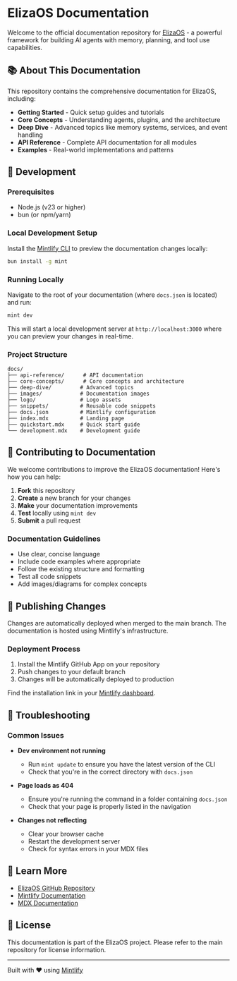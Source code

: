 # ElizaOS Documentation

Welcome to the official documentation repository for [ElizaOS](https://github.com/elizaos/eliza) - a powerful framework for building AI agents with memory, planning, and tool use capabilities.

## 📚 About This Documentation

This repository contains the comprehensive documentation for ElizaOS, including:

- **Getting Started** - Quick setup guides and tutorials
- **Core Concepts** - Understanding agents, plugins, and the architecture
- **Deep Dive** - Advanced topics like memory systems, services, and event handling
- **API Reference** - Complete API documentation for all modules
- **Examples** - Real-world implementations and patterns

## 🚀 Development

### Prerequisites

- Node.js (v23 or higher)
- bun (or npm/yarn)

### Local Development Setup

Install the [Mintlify CLI](https://www.npmjs.com/package/mint) to preview the documentation changes locally:

```bash
bun install -g mint
```

### Running Locally

Navigate to the root of your documentation (where `docs.json` is located) and run:

```bash
mint dev
```

This will start a local development server at `http://localhost:3000` where you can preview your changes in real-time.

### Project Structure

```
docs/
├── api-reference/      # API documentation
├── core-concepts/      # Core concepts and architecture
├── deep-dive/         # Advanced topics
├── images/            # Documentation images
├── logo/              # Logo assets
├── snippets/          # Reusable code snippets
├── docs.json          # Mintlify configuration
├── index.mdx          # Landing page
├── quickstart.mdx     # Quick start guide
└── development.mdx    # Development guide
```

## 📝 Contributing to Documentation

We welcome contributions to improve the ElizaOS documentation! Here's how you can help:

1. **Fork** this repository
2. **Create** a new branch for your changes
3. **Make** your documentation improvements
4. **Test** locally using `mint dev`
5. **Submit** a pull request

### Documentation Guidelines

- Use clear, concise language
- Include code examples where appropriate
- Follow the existing structure and formatting
- Test all code snippets
- Add images/diagrams for complex concepts

## 🚢 Publishing Changes

Changes are automatically deployed when merged to the main branch. The documentation is hosted using Mintlify's infrastructure.

### Deployment Process

1. Install the Mintlify GitHub App on your repository
2. Push changes to your default branch
3. Changes will be automatically deployed to production

Find the installation link in your [Mintlify dashboard](https://dashboard.mintlify.com).

## 🔧 Troubleshooting

### Common Issues

- **Dev environment not running**
  - Run `mint update` to ensure you have the latest version of the CLI
  - Check that you're in the correct directory with `docs.json`

- **Page loads as 404**
  - Ensure you're running the command in a folder containing `docs.json`
  - Check that your page is properly listed in the navigation

- **Changes not reflecting**
  - Clear your browser cache
  - Restart the development server
  - Check for syntax errors in your MDX files

## 📖 Learn More

- [ElizaOS GitHub Repository](https://github.com/elizaos/eliza)
- [Mintlify Documentation](https://mintlify.com/docs)
- [MDX Documentation](https://mdxjs.com/)

## 📄 License

This documentation is part of the ElizaOS project. Please refer to the main repository for license information.

---

Built with ❤️ using [Mintlify](https://mintlify.com)
